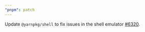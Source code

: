 ```yaml
---
"pnpm": patch
---
```


Update `@yarnpkg/shell` to fix issues in the shell emulator [#6320](https://github.com/pnpm/pnpm/issues/6320).
